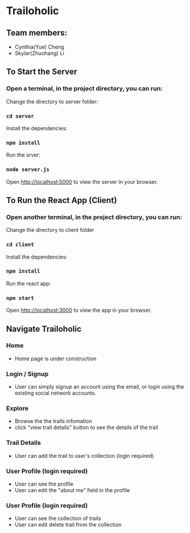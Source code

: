 # Trailoholic

## Team members:
- Cynthia(Yue) Cheng
- Skylar(Zhuohang) Li

## To Start the Server
### Open a terminal, in the project directory, you can run:

Change the directory to server folder:
### `cd server`

Install the dependencies:
### `npm install`

Run the srver:
### `node server.js`


Open [http://localhost:5000](http://localhost:5000) to view the server in your browser.



## To Run the React App (Client)
### Open another terminal, in the project directory, you can run:


Change the directory to client folder
### `cd client`

Install the dependencies:
### `npm install`

Run the react app:
### `npm start`

Open [http://localhost:3000](http://localhost:3000) to view the app in your browser.




## Navigate Trailoholic

### Home
- Home page is under construction

### Login / Signup
- User can simply signup an account using the email, or login using the existing social network accounts.


### Explore
- Browse the the trails infomation
- click "view trail details" button to see the details of the trail


### Trail Details
- User can add the trail to user's collection (login required)


### User Profile (login required)
- User can see the profile
- User can edit the "about me" field in the profile

### User Profile (login required)
- User can see the collection of trails
- User can edit delete trail from the collection


